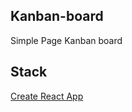 ## Kanban-board
Simple Page Kanban board

## Stack
[Create React App](https://github.com/facebook/create-react-app)

